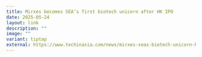 ```yaml
---
title: Mirxes becomes SEA’s first biotech unicorn after HK IPO
date: 2025-05-24
layout: link
description: ""
image: ""
variant: tiptap
external: https://www.techinasia.com/news/mirxes-seas-biotech-unicorn-hk-ipo
---
```

